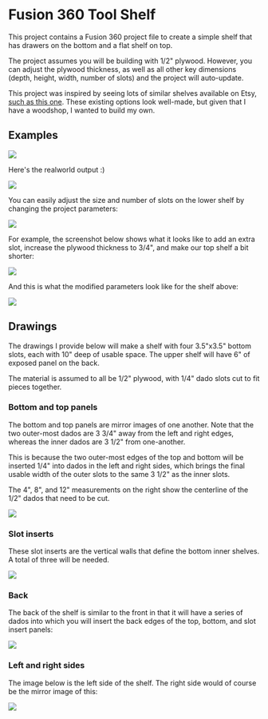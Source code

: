 # Fusion 360 Tool Shelf

This project contains a Fusion 360 project file to create a simple shelf that has drawers on the bottom and a flat shelf on top. 

The project assumes you will be building with 1/2" plywood. However, you can adjust the plywood thickness, as well as all other key dimensions (depth, height, width, number of slots) and the project will auto-update. 

This project was inspired by seeing lots of similar shelves available on Etsy, [such as this one](https://www.etsy.com/listing/917846047/cnc-made-cordless-drill-organizer-wall?ref=landingpage_similar_listing_top-4&pro=1&frs=1). These existing options look well-made, but given that I have a woodshop, I wanted to build my own. 

## Examples

![](images/ex1.png)

Here's the realworld output :)

![](images/finished.jpg)

You can easily adjust the size and number of slots on the lower shelf by changing the project parameters:

![](images/ex2.png)

For example, the screenshot below shows what it looks like to add an extra slot, increase the plywood thickness to 3/4", and make our top shelf a bit shorter: 

![](images/ex3.png)

And this is what the modified parameters look like for the shelf above: 

![](images/ex4.png)

## Drawings

The drawings I provide below will make a shelf with four 3.5"x3.5" bottom slots, each with 10" deep of usable space. The upper shelf will have 6" of exposed panel on the back. 

The material is assumed to all be 1/2" plywood, with 1/4" dado slots cut to fit pieces together. 

### Bottom and top panels

The bottom and top panels are mirror images of one another. Note that the two outer-most dados are 3 3/4" away from the left and right edges, whereas the inner dados are 3 1/2" from one-another. 

This is because the two outer-most edges of the top and bottom will be inserted 1/4" into dados in the left and right sides, which brings the final usable width of the outer slots to the same 3 1/2" as the inner slots. 

The 4", 8", and 12" measurements on the right show the centerline of the 1/2" dados that need to be cut. 

![](images/drawing-top-bottom.png)

### Slot inserts

These slot inserts are the vertical walls that define the bottom inner shelves. A total of three will be needed. 

![](images/drawing-slot-inserts.png)

### Back

The back of the shelf is similar to the front in that it will have a series of dados into which you will insert the back edges of the top, bottom, and slot insert panels: 

![](images/drawing-back.png)

### Left and right sides

The image below is the left side of the shelf. The right side would of course be the mirror image of this: 

![](images/drawing-left-side.png)